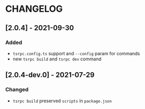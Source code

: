 # CHANGELOG

## [2.0.4] - 2021-09-30
### Added
- `tsrpc.config.ts` support and `--config` param for commands
- new `tsrpc build` and `tsrpc dev` command

## [2.0.4-dev.0] - 2021-07-29
### Changed
- `tsrpc build` preserved `scripts` in `package.json`
